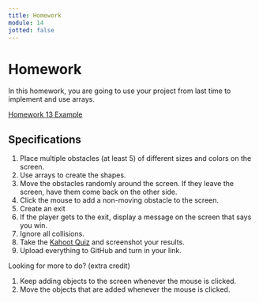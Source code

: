 ```yaml
---
title: Homework
module: 14
jotted: false
---
```


# Homework

In this homework, you are going to use your project from last time to implement and use arrays.

<!--<a href="//youtu.be/0ChP01lq20M" data-lity>Homework 13 Walkthrough</a>-->

<a href="https://github.com/Montana-Media-Arts/120_CreativeCoding1-Fall2021-Samples/tree/main/Homework%2013" target="_new">Homework 13 Example</a>

## Specifications

1. Place multiple obstacles (at least 5) of different sizes and colors on the screen.
2. Use arrays to create the shapes.
3. Move the obstacles randomly around the screen.  If they leave the screen, have them come back on the other side.
4. Click the mouse to add a non-moving obstacle to the screen.
5. Create an exit
6. If the player gets to the exit, display a message on the screen that says you win.
7. Ignore all collisions.
8. Take the <a href="">Kahoot Quiz</a> and screenshot your results.
9. Upload everything to GitHub and turn in your link.

Looking for more to do? (extra credit)

1. Keep adding objects to the screen whenever the mouse is clicked.
2. Move the objects that are added whenever the mouse is clicked.